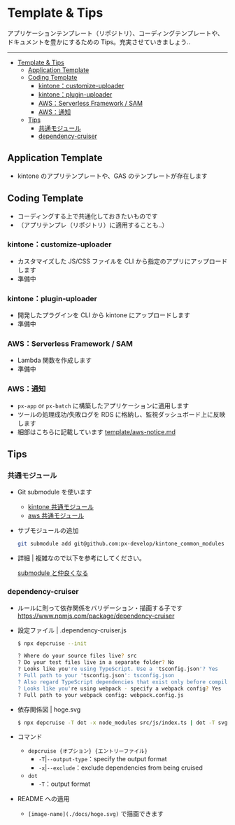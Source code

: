 # Template & Tips

アプリケーションテンプレート（リポジトリ）、コーディングテンプレートや、ドキュメントを豊かにするための Tips。充実させていきましょう..

---

- [Template \& Tips](#template--tips)
  - [Application Template](#application-template)
  - [Coding Template](#coding-template)
    - [kintone：customize-uploader](#kintonecustomize-uploader)
    - [kintone：plugin-uploader](#kintoneplugin-uploader)
    - [AWS：Serverless Framework / SAM](#awsserverless-framework--sam)
    - [AWS：通知](#aws通知)
  - [Tips](#tips)
    - [共通モジュール](#共通モジュール)
    - [dependency-cruiser](#dependency-cruiser)

## Application Template

-   kintone のアプリテンプレートや、GAS のテンプレートが存在します

## Coding Template

-   コーディングする上で共通化しておきたいものです
-   （アプリテンプレ（リポジトリ）に適用することも..）

### kintone：customize-uploader

-   カスタマイズした JS/CSS ファイルを CLI から指定のアプリにアップロードします
-   準備中

### kintone：plugin-uploader

-   開発したプラグインを CLI から kintone にアップロードします
-   準備中

### AWS：Serverless Framework / SAM

-   Lambda 関数を作成します
-   準備中

### AWS：通知

-   `px-app` or `px-batch` に構築したアプリケーションに適用します
-   ツールの処理成功/失敗ログを RDS に格納し、監視ダッシュボード上に反映します
-   細部はこちらに記載しています [template/aws-notice.md](./template/aws-notice.md)

## Tips

### 共通モジュール

-   Git submodule を使います

    -   <a href="https://github.com/px-develop/kintone_common_modules">kintone 共通モジュール</a>
    -   <a href="https://github.com/prime-x-co-ltd/aws-common-modules">aws 共通モジュール</a>

-   サブモジュールの追加

    ```bash
    git submodule add git@github.com:px-develop/kintone_common_modules [submoduleName]
    ```

-   詳細 | 複雑なので以下を参考にしてください。

    <a href="https://qiita.com/kinpira/items/3309eb2e5a9a422199e9">submodule と仲良くなる</a>

### dependency-cruiser

-   ルールに則って依存関係をバリデーション・描画する子です
    https://www.npmjs.com/package/dependency-cruiser

-   設定ファイル | .dependency-cruiser.js

    ```zsh
    $ npx depcruise --init

    ? Where do your source files live? src
    ? Do your test files live in a separate folder? No
    ? Looks like you're using TypeScript. Use a 'tsconfig.json'? Yes
    ? Full path to your 'tsconfig.json': tsconfig.json
    ? Also regard TypeScript dependencies that exist only before compilation? Yes
    ? Looks like you're using webpack - specify a webpack config? Yes
    ? Full path to your webpack config: webpack.config.js

    ```

-   依存関係図 | hoge.svg

    ```zsh
    $ npx depcruise -T dot -x node_modules src/js/index.ts | dot -T svg > docs/hoge.svg
    ```

-   コマンド

    -   `depcruise {オプション} {エントリーファイル}`
        -   `-T`|`--output-type`：specify the output format
        -   `-x`|`--exclude`：exclude dependencies from being cruised
    -   `dot`
        -   `-T`：output format

-   README への適用
    -   `[image-name](./docs/hoge.svg)` で描画できます
